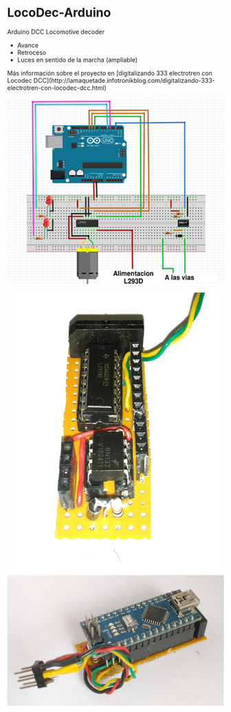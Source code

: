 # LocoDec-Arduino
Arduino DCC Locomotive decoder
<ul>
  <li>Avance</li>
  <li>Retroceso</li>
  <li>Luces en sentido de la marcha (ampliable)</li>
</ul>
Más información sobre el proyecto en [digitalizando 333 electrotren con Locodec DCC](http://lamaquetade.infotronikblog.com/digitalizando-333-electrotren-con-locodec-dcc.html)


![alt Arduino DCC LocoDec](https://github.com/Peyutron/LocoDec-Arduino/blob/main/Images/LocoDecoderArduino.png)

![alt Arduino DCC LocoDec](https://github.com/Peyutron/LocoDec-Arduino/blob/main/Images/LocoDec_333_Electrotren_digitalizar_01.jpg)

![alt Arduino DCC LocoDec](https://github.com/Peyutron/LocoDec-Arduino/blob/main/Images/LocoDec_333_Electrotren_digitalizar_02.jpg)

